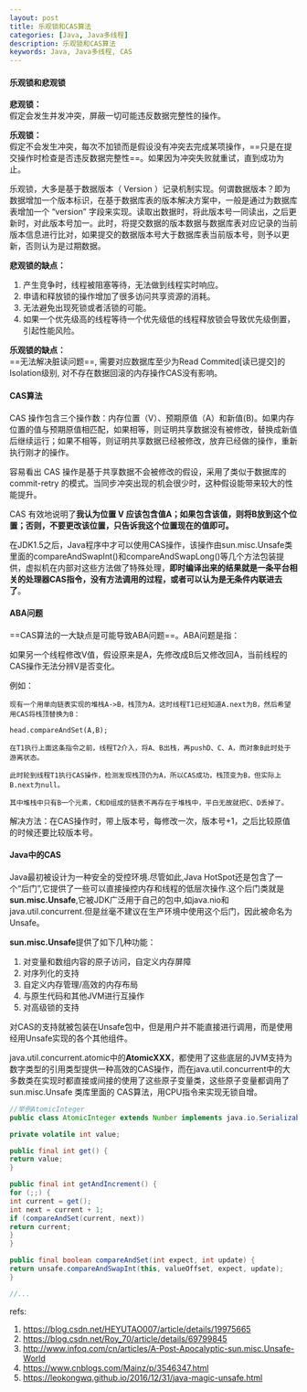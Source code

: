 ```yaml
---
layout: post
title: 乐观锁和CAS算法
categories: [Java, Java多线程]
description: 乐观锁和CAS算法
keywords: Java, Java多线程, CAS
---
```


#### 乐观锁和悲观锁

**悲观锁：**  
假定会发生并发冲突，屏蔽一切可能违反数据完整性的操作。

**乐观锁：**  
假定不会发生冲突，每次不加锁而是假设没有冲突去完成某项操作，==只是在提交操作时检查是否违反数据完整性==。如果因为冲突失败就重试，直到成功为止。

乐观锁，大多是基于数据版本（ Version ）记录机制实现。何谓数据版本？即为数据增加一个版本标识，在基于数据库表的版本解决方案中，一般是通过为数据库表增加一个 “version” 字段来实现。读取出数据时，将此版本号一同读出，之后更新时，对此版本号加一。此时，将提交数据的版本数据与数据库表对应记录的当前版本信息进行比对，如果提交的数据版本号大于数据库表当前版本号，则予以更新，否则认为是过期数据。


**悲观锁的缺点：**
1. 产生竞争时，线程被阻塞等待，无法做到线程实时响应。 
2. 申请和释放锁的操作增加了很多访问共享资源的消耗。
3. 无法避免出现死锁或者活锁的可能。
4. 如果一个优先级高的线程等待一个优先级低的线程释放锁会导致优先级倒置，引起性能风险。

**乐观锁的缺点：**  
==无法解决脏读问题==, 需要对应数据库至少为Read Commited[读已提交]的Isolation级别, 对不存在数据回滚的内存操作CAS没有影响。

#### CAS算法

CAS 操作包含三个操作数：内存位置（V）、预期原值（A）和新值(B)。如果内存位置的值与预期原值相匹配，如果相等，则证明共享数据没有被修改，替换成新值后继续运行；如果不相等，则证明共享数据已经被修改，放弃已经做的操作，重新执行刚才的操作。

容易看出 CAS 操作是基于共享数据不会被修改的假设，采用了类似于数据库的 commit-retry 的模式。当同步冲突出现的机会很少时，这种假设能带来较大的性能提升。

CAS 有效地说明了**我认为位置 V 应该包含值A；如果包含该值，则将B放到这个位置；否则，不要更改该位置，只告诉我这个位置现在的值即可。**

在JDK1.5之后，Java程序中才可以使用CAS操作，该操作由sun.misc.Unsafe类里面的compareAndSwapInt()和compareAndSwapLong()等几个方法包装提供，虚拟机在内部对这些方法做了特殊处理，**即时编译出来的结果就是一条平台相关的处理器CAS指令，没有方法调用的过程，或者可以认为是无条件内联进去了**。


#### ABA问题
==CAS算法的一大缺点是可能导致ABA问题==。ABA问题是指：

如果另一个线程修改V值，假设原来是A，先修改成B后又修改回A，当前线程的CAS操作无法分辨V是否变化。

例如：
```
现有一个用单向链表实现的堆栈A->B，栈顶为A，这时线程T1已经知道A.next为B，然后希望用CAS将栈顶替换为B：

head.compareAndSet(A,B);

在T1执行上面这条指令之前，线程T2介入，将A、B出栈，再pushD、C、A，而对象B此时处于游离状态。

此时轮到线程T1执行CAS操作，检测发现栈顶仍为A，所以CAS成功，栈顶变为B，但实际上B.next为null。

其中堆栈中只有B一个元素，C和D组成的链表不再存在于堆栈中，平白无故就把C、D丢掉了。
```

解决方法：在CAS操作时，带上版本号，每修改一次，版本号+1，之后比较原值的时候还要比较版本号。

#### Java中的CAS
Java最初被设计为一种安全的受控环境.尽管如此,Java HotSpot还是包含了一个“后门”,它提供了一些可以直接操控内存和线程的低层次操作.这个后门类就是**sun.misc.Unsafe**,它被JDK广泛用于自己的包中,如java.nio和java.util.concurrent.但是丝毫不建议在生产环境中使用这个后门，因此被命名为Unsafe。  

**sun.misc.Unsafe**提供了如下几种功能：
1. 对变量和数组内容的原子访问，自定义内存屏障
2. 对序列化的支持
3. 自定义内存管理/高效的内存布局
4. 与原生代码和其他JVM进行互操作
5. 对高级锁的支持

对CAS的支持就被包装在Unsafe包中，但是用户并不能直接进行调用，而是使用经用Unsafe实现的各个其他组件。

java.util.concurrent.atomic中的**AtomicXXX**，都使用了这些底层的JVM支持为数字类型的引用类型提供一种高效的CAS操作，而在java.util.concurrent中的大多数类在实现时都直接或间接的使用了这些原子变量类，这些原子变量都调用了 sun.misc.Unsafe 类库里面的 CAS算法，用CPU指令来实现无锁自增。

```java
//举例AtomicInteger
public class AtomicInteger extends Number implements java.io.Serializable {

private volatile int value;

public final int get() {
return value;
}

public final int getAndIncrement() {
for (;;) {
int current = get();
int next = current + 1;
if (compareAndSet(current, next))
return current;
}
}

public final boolean compareAndSet(int expect, int update) {
return unsafe.compareAndSwapInt(this, valueOffset, expect, update);
}

//...
```



refs:
1. https://blog.csdn.net/HEYUTAO007/article/details/19975665
2. https://blog.csdn.net/Roy_70/article/details/69799845
3. http://www.infoq.com/cn/articles/A-Post-Apocalyptic-sun.misc.Unsafe-World
4. https://www.cnblogs.com/Mainz/p/3546347.html
5. https://leokongwq.github.io/2016/12/31/java-magic-unsafe.html
